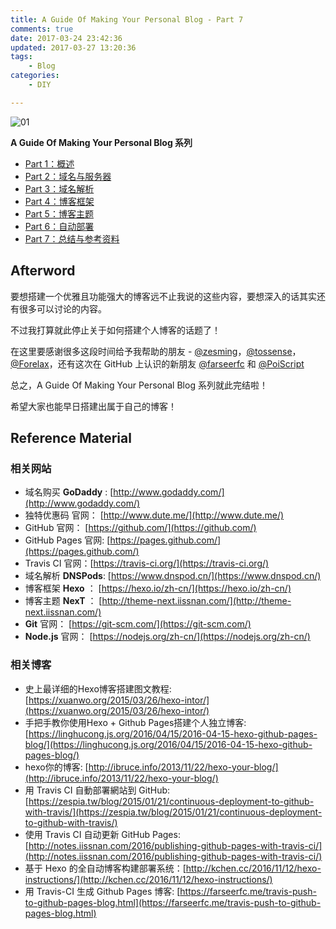 ```yaml
---
title: A Guide Of Making Your Personal Blog - Part 7
comments: true
date: 2017-03-24 23:42:36
updated: 2017-03-27 13:20:36
tags:
	- Blog
categories:
	- DIY

---
```


<!-- more -->

![01](01.png)

**A Guide Of Making Your Personal Blog 系列**

* [Part 1：概述](http://sketchk.xyz/2017/03/24/A-Guide-Of-Making-Your-Personal-Blog-Part-1/)
* [Part 2：域名与服务器](http://sketchk.xyz/2017/03/24/A-Guide-Of-Making-Your-Personal-Blog-Part-2/)
* [Part 3：域名解析](http://sketchk.xyz/2017/03/24/A-Guide-Of-Making-Your-Personal-Blog-Part-3/)
* [Part 4：博客框架](http://sketchk.xyz/2017/03/24/A-Guide-Of-Making-Your-Personal-Blog-Part-4/)
* [Part 5：博客主题](http://sketchk.xyz/2017/03/24/A-Guide-Of-Making-Your-Personal-Blog-Part-5/)
* [Part 6：自动部署](http://sketchk.xyz/2017/03/24/A-Guide-Of-Making-Your-Personal-Blog-Part-6/)
* [Part 7：总结与参考资料](http://sketchk.xyz/2017/03/24/A-Guide-Of-Making-Your-Personal-Blog-Part-7/)

## Afterword

要想搭建一个优雅且功能强大的博客远不止我说的这些内容，要想深入的话其实还有很多可以讨论的内容。

不过我打算就此停止关于如何搭建个人博客的话题了！

在这里要感谢很多这段时间给予我帮助的朋友 - [@zesming](https://github.com/zesming)，[@tossense](https://github.com/tossense)，[@Forelax](https://github.com/ForelaxX)，还有这次在 GitHub 上认识的新朋友 [@farseerfc](https://github.com/farseerfc) 和 [@PoiScript](https://github.com/PoiScript)

总之，A Guide Of Making Your Personal Blog 系列就此完结啦！

希望大家也能早日搭建出属于自己的博客！

## Reference Material

### 相关网站

* 域名购买 **GoDaddy** : [http://www.godaddy.com/](http://www.godaddy.com/)
* 独特优惠码 官网： [http://www.dute.me/](http://www.dute.me/)
* GitHub 官网： [https://github.com/](https://github.com/)
* GitHub Pages 官网: [https://pages.github.com/](https://pages.github.com/)
* Travis CI 官网：[https://travis-ci.org/](https://travis-ci.org/)
* 域名解析 **DNSPods**: [https://www.dnspod.cn/](https://www.dnspod.cn/)
* 博客框架 **Hexo** ： [https://hexo.io/zh-cn/](https://hexo.io/zh-cn/)
* 博客主题 **NexT** ： [http://theme-next.iissnan.com/](http://theme-next.iissnan.com/)
* **Git** 官网： [https://git-scm.com/](https://git-scm.com/)
* **Node.js** 官网： [https://nodejs.org/zh-cn/](https://nodejs.org/zh-cn/)

### 相关博客
* 史上最详细的Hexo博客搭建图文教程: [https://xuanwo.org/2015/03/26/hexo-intor/](https://xuanwo.org/2015/03/26/hexo-intor/)
* 手把手教你使用Hexo + Github Pages搭建个人独立博客: [https://linghucong.js.org/2016/04/15/2016-04-15-hexo-github-pages-blog/](https://linghucong.js.org/2016/04/15/2016-04-15-hexo-github-pages-blog/)
* hexo你的博客: [http://ibruce.info/2013/11/22/hexo-your-blog/](http://ibruce.info/2013/11/22/hexo-your-blog/)
* 用 Travis CI 自動部署網站到 GitHub: [https://zespia.tw/blog/2015/01/21/continuous-deployment-to-github-with-travis/](https://zespia.tw/blog/2015/01/21/continuous-deployment-to-github-with-travis/)
* 使用 Travis CI 自动更新 GitHub Pages: [http://notes.iissnan.com/2016/publishing-github-pages-with-travis-ci/](http://notes.iissnan.com/2016/publishing-github-pages-with-travis-ci/)
* 基于 Hexo 的全自动博客构建部署系统：[http://kchen.cc/2016/11/12/hexo-instructions/](http://kchen.cc/2016/11/12/hexo-instructions/)
* 用 Travis-CI 生成 Github Pages 博客: [https://farseerfc.me/travis-push-to-github-pages-blog.html](https://farseerfc.me/travis-push-to-github-pages-blog.html)